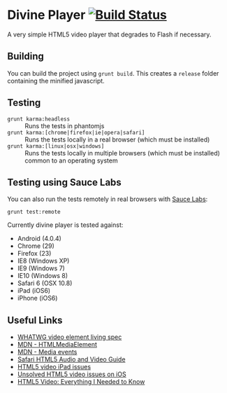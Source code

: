 # Divine Player [![Build Status](https://secure.travis-ci.org/cameronhunter/divine-player.png)](http://travis-ci.org/cameronhunter/divine-player)

A very simple HTML5 video player that degrades to Flash if necessary.

## Building
You can build the project using `grunt build`. This creates a `release` folder containing the minified javascript.

## Testing

<dl>
  <dt><code>grunt karma:headless</code></dt>
  <dd>Runs the tests in phantomjs</dd>

  <dt><code>grunt karma:[chrome|firefox|ie|opera|safari]</code></dt>
  <dd>Runs the tests locally in a real browser (which must be installed)</dd>

  <dt><code>grunt karma:[linux|osx|windows]</code></dt>
  <dd>Runs the tests locally in multiple browsers (which must be installed) common to an operating system</dd>
</dl>


## Testing using Sauce Labs
You can also run the tests remotely in real browsers with [Sauce Labs](https://saucelabs.com/u/CameronHunter):

```
grunt test:remote
```

Currently divine player is tested against:

* Android (4.0.4)
* Chrome (29)
* Firefox (23)
* IE8 (Windows XP)
* IE9 (Windows 7)
* IE10 (Windows 8)
* Safari 6 (OSX 10.8)
* iPad (iOS6)
* iPhone (iOS6)

## Useful Links
* [WHATWG video element living spec](http://www.whatwg.org/specs/web-apps/current-work/multipage/the-video-element.html#the-video-element)
* [MDN - HTMLMediaElement](https://developer.mozilla.org/en-US/docs/Web/API/HTMLMediaElement)
* [MDN - Media events](https://developer.mozilla.org/en-US/docs/Web/Guide/API/DOM/Events/Media_events)
* [Safari HTML5 Audio and Video Guide](https://developer.apple.com/library/safari/documentation/AudioVideo/Conceptual/Using_HTML5_Audio_Video/Device-SpecificConsiderations/Device-SpecificConsiderations.html#//apple_ref/doc/uid/TP40009523-CH5-SW4)
* [HTML5 video iPad issues](http://blog.millermedeiros.com/html5-video-issues-on-the-ipad-and-how-to-solve-them/)
* [Unsolved HTML5 video issues on iOS](http://blog.millermedeiros.com/unsolved-html5-video-issues-on-ios/)
* [HTML5 Video: Everything I Needed to Know](http://jronallo.github.io/blog/html5-video-everything-i-needed-to-know/)
